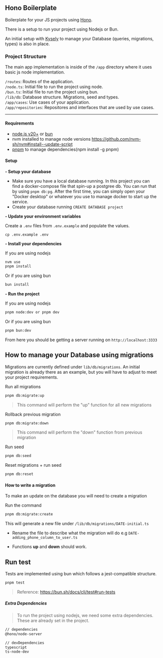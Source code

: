 ## Hono Boilerplate

Boilerplate for your JS projects using [Hono](https://hono.dev).

There is a setup to run your project using Nodejs or Bun.

An initial setup with [Kysely](https://kysely.dev) to manage your Database (queries, migrations, types) is also in place.

<!--
[Project Structure](#project-structure)
[Run using Nodejs](#run-using-nodejs)
[Run using Bun](#run-using-bun)
[Database](#database)
[Run test](#run-test)
[Extra Dependencies](#extra-dependencies) -->

### Project Structure

The main app implementation is inside of the `/app` directory where it uses basic js node implementation.

`/routes`: Routes of the application.  
`/node.ts`: Initial file to run the project using node.  
`/bun.ts`: Initial file to run the project using bun.  
`/lib/db`: Database structure. Migrations, seed and types.  
`/app/cases`: Use cases of your application.  
`/app/repositories`: Repositores and interfaces that are used by use cases.

---

#### Requirements

- [node.js v20+](https://nodejs.org/en) or [bun](https://bun.sh)
- nvm installed to manage node versions https://github.com/nvm-sh/nvm#install--update-script
- [pnpm](https://pnpm.io) to manage dependencies(npm install -g pnpm)

#### Setup

**- Setup your database**

- Make sure you have a local database running. In this project you can find a docker-compose file that spin-up a postgree db. You can run that by using `pnpm db:pg`. After the first time, you can simply open your "Docker desktop" or whatever you use to manage docker to start up the service.
- Create your database running `CREATE DATABASE project`

**- Update your environment variables**

Create a `.env` files from `.env.example` and populate the values.

```
cp .env.example .env
```

**- Install your dependencies**

If you are using nodejs

```sh
nvm use
pnpm install
```

Or if you are using bun

```sh
bun install
```

**- Run the project**

If you are using nodejs

```sh
pnpm node:dev or pnpm dev
```

Or if you are using bun

```sh
pnpm bun:dev
```

From here you should be getting a server running on `http://localhost:3333`

## How to manage your Database using migrations

Migrations are currently defined under `lib/db/migrations`. An initial migration is already there as an example, but you will have to adjust to meet your project requirements.

Run all migrations

```sh
pnpm db:migrate:up
```

> This command will perform the "up" function for all new migrations

Rollback previous migration

```sh
pnpm db:migrate:down
```

> This command will perform the "down" function from previous migration

Run seed

```sh
pnpm db:seed
```

Reset migrations + run seed

```sh
pnpm db:reset
```

#### How to write a migration

To make an update on the database you will need to create a migration

Run the command

```sh
pnpm db:migrate:create
```

This will generate a new file under `/lib/db/migrations/DATE-initial.ts`

- Rename the file to describe what the migration will do e.g `DATE-adding_phone_column_to_user.ts`

- Functions **up** and **down** should work.

## Run test

Tests are implemented using bun which follows a jest-compatible structure.

```sh
pnpm test
```

> Reference: https://bun.sh/docs/cli/test#run-tests

##### Extra Dependencies

> To run the project using nodejs, we need some extra dependencies.
> These are already set in the project.

```sh
// dependencies
@hono/node-server

// devDependencies
typescript
ts-node-dev
```
